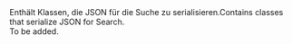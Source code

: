 <Namespace Name="Microsoft.Azure.Search.Serialization">
  <Docs>
    <summary><span data-ttu-id="47874-101">Enthält Klassen, die JSON für die Suche zu serialisieren.</span><span class="sxs-lookup"><span data-stu-id="47874-101">Contains classes that serialize JSON for Search.</span></span></summary> 
    <remarks>To be added.</remarks>
  </Docs>
</Namespace>
